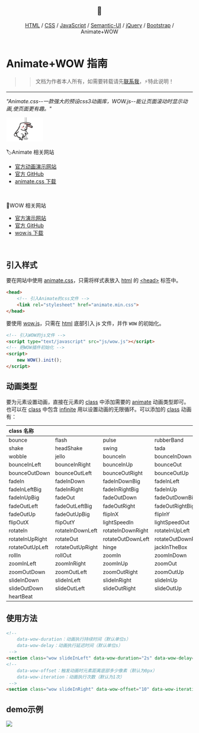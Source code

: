 <div align="center">
  <h2><a name="head"></a>📖</h2>
</div>  
<div align="center">
  <a href="https://github.com/fmw666/Front-end/blob/master/HTML/README.md#head">HTML</a> 
  / 
  <a href="https://github.com/fmw666/Front-end/blob/master/CSS/README.md#head">CSS</a>
  / 
  <a href="https://github.com/fmw666/Front-end/blob/master/JavaScript/README.md#head">JavaScript</a> 
  /
  <a href="https://github.com/fmw666/Front-end/blob/master/Semantic-UI/README.md#head">Semantic-UI</a>
  /
  <a href="https://github.com/fmw666/Front-end/blob/master/jQuery/README.md#head">jQuery</a>
  / 
  <a href="https://github.com/fmw666/Front-end/blob/master/BootStrap/README.md#head">Bootstrap</a> 
  /
  Animate+WOW
</div>

<br>

# Animate+WOW 指南

>> 文档为作者本人所有，如需要转载请先[联系我](https://github.com/fmw666)，⚡特此说明！
<hr/>

*"Animate.css--一款强大的预设css3动画库，WOW.js--能让页面滚动时显示动画,使页面更有趣。"*

<img src="https://github.com/fmw666/my-image-file/blob/master/images/gif/2.gif" width="100">
<br/>

🏷Animate 相关网站
 - [官方动画演示网站](https://daneden.github.io/animate.css/)
 - [官方 GitHub](https://github.com/daneden/animate.css)
 - [animate.css 下载](https://raw.githubusercontent.com/daneden/animate.css/master/animate.css)
 
<br/> 

🔖WOW 相关网站
 - [官方演示网站](https://www.delac.io/wow/)
 - [官方 GitHub](https://github.com/matthieua/WOW)
 - [wow.js 下载](https://raw.githubusercontent.com/matthieua/WOW/master/dist/wow.js)
 
<br/> 

## 引入样式
要在网站中使用 [animate.css](#welcome)，只需将样式表放入 [html](#welcome) 的 [\<head\>](#welcome) 标签中。

```html
<head>
    <!-- 引入Animate的css文件 -->
    <link rel="stylesheet" href="animate.min.css">
</head>
```

要使用 [wow.js](#welcome)，只需在 [html](#welcome) 底部引入 js 文件，并作 `WOW` 的初始化。

```html
<!-- 引入WOW的js文件 -->
<script type="text/javascript" src="js/wow.js"></script>
<!-- 把WOW插件初始化 -->
<script>
    new WOW().init();
</script>
```

## 动画类型
要为元素设置动画，直接在元素的 [class](#welcome) 中添加需要的 [animate](#welcome) 动画类型即可。也可以在 [class](#welcome) 中包含 [infinite](#welcome) 用以设置动画的无限循环。可以添加的 [class](#welcome) 动画有：

|class 名称||||
|:---------|:--|:--|:--|
|bounce|flash|pulse|rubberBand|
|shake|headShake|swing|tada|
|wobble|jello|bounceIn|bounceInDown|
|bounceInLeft|bounceInRight|bounceInUp|bounceOut|
|bounceOutDown|bounceOutLeft|bounceOutRight|bounceOutUp|
|fadeIn|fadeInDown|fadeInDownBig|fadeInLeft|
|fadeInLeftBig|fadeInRight|fadeInRightBig|fadeInUp|
|fadeInUpBig|fadeOut|fadeOutDown|fadeOutDownBig|
|fadeOutLeft|fadeOutLeftBig|fadeOutRight|fadeOutRightBig|
|fadeOutUp|fadeOutUpBig|flipInX|flipInY|
|flipOutX|flipOutY|lightSpeedIn|lightSpeedOut|
|rotateIn|rotateInDownLeft|rotateInDownRight|rotateInUpLeft|
|rotateInUpRight|rotateOut|rotateOutDownLeft|rotateOutDownRight|
|rotateOutUpLeft|rotateOutUpRight|hinge|jackInTheBox|
|rollIn|rollOut|zoomIn|zoomInDown|
|zoomInLeft|zoomInRight|zoomInUp|zoomOut|
|zoomOutDown|zoomOutLeft|zoomOutRight|zoomOutUp|
|slideInDown|slideInLeft|slideInRight|slideInUp|
|slideOutDown|slideOutLeft|slideOutRight|slideOutUp|
|heartBeat|

## 使用方法
```html
<!-- 
    data-wow-duration：动画执行持续时间（默认单位s）
    data-wow-delay：动画执行延迟时间（默认单位s）
 -->
<section class="wow slideInLeft" data-wow-duration="2s" data-wow-delay="5s"></section>
<!-- 
    data-wow-offset：触发动画时元素距离底部多少像素（默认为0px） 
    data-wow-iteration：动画执行次数（默认为1次）
 -->
<section class="wow slideInRight" data-wow-offset="10" data-wow-iteration="10"></section>
```

## demo示例

<img src="pics/demo.gif" width="1000">
